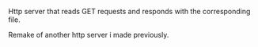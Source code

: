 Http server that reads GET requests and responds with the corresponding file.

Remake of another http server i made previously.
